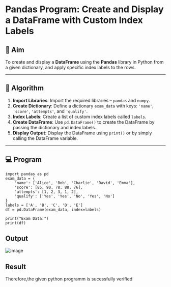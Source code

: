 # Pandas Program: Create and Display a DataFrame with Custom Index Labels

## 🎯 Aim

To create and display a **DataFrame** using the **Pandas** library in Python from a given dictionary, and apply specific index labels to the rows.

---

## 🧠 Algorithm

1. **Import Libraries**: Import the required libraries – `pandas` and `numpy`.
2. **Create Dictionary**: Define a dictionary `exam_data` with keys: `'name'`, `'score'`, `'attempts'`, and `'qualify'`.
3. **Index Labels**: Create a list of custom index labels called `labels`.
4. **Create DataFrame**: Use `pd.DataFrame()` to create the DataFrame by passing the dictionary and index labels.
5. **Display Output**: Display the DataFrame using `print()` or by simply calling the DataFrame variable.

---

## 💻 Program

```
import pandas as pd
exam_data = {
    'name': ['Alice', 'Bob', 'Charlie', 'David', 'Emma'],
    'score': [85, 90, 78, 88, 76],
    'attempts': [1, 2, 3, 1, 2],
    'qualify': ['Yes', 'Yes', 'No', 'Yes', 'No']
}
labels = ['A', 'B', 'C', 'D', 'E']
df = pd.DataFrame(exam_data, index=labels)

print("Exam Data:")
print(df)
```

## Output

![image](https://github.com/user-attachments/assets/7b2b51f5-2afc-4b0d-b1cf-fe9685d30876)


## Result

Therefore,the given python programm is sucessfully verified
